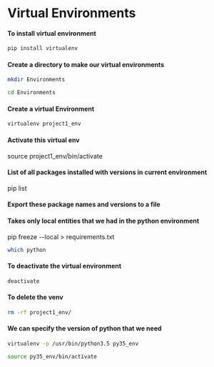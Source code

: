 # Virtual Environments

#### To install virtual environment
```bash
pip install virtualenv
```
#### Create a directory to make our virtual environments
```bash
mkdir Environments
```
```bash
cd Environments
```

#### Create a virtual Environment
```bash
virtualenv project1_env
```

#### Activate this virtual env
source project1_env/bin/activate

#### List of all packages installed with versions in current environment
pip list 

#### Export these package names and versions to a file

#### Takes only local entities that we had in the python environment

pip freeze --local > requirements.txt
```bash
which python
```
#### To deactivate the virtual environment
```bash
deactivate
```
#### To delete the venv
```bash
rm -rf project1_env/
```

#### We can specify the version of python that we need
```bash
virtualenv -p /usr/bin/python3.5 py35_env
```
```bash
source py35_env/bin/activate
```
